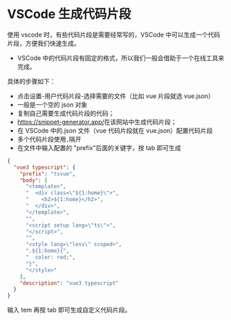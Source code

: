 # VSCode 生成代码片段

使用 vscode 时，有些代码片段是需要经常写的，VSCode 中可以生成一个代码片段，方便我们快速生成。

- VSCode 中的代码片段有固定的格式，所以我们一般会借助于一个在线工具来完成。

具体的步骤如下：

- 点击设置-用户代码片段-选择需要的文件（比如 vue 片段就选 vue.json）
- 一般是一个空的 json 对象
- 复制自己需要生成代码片段的代码；
- <https://snippet-generator.app/>在该网站中生成代码片段；
- 在 VSCode 中的.json 文件（vue 代码片段就在 vue.json）配置代码片段
- 多个代码片段使用`,`隔开
- 在文件中输入配置的 "prefix"后面的关键字，按 tab 即可生成

```json
{
  "vue3 typescript": {
    "prefix": "tsvue",
    "body": [
      "<template>",
      "  <div class=\"${1:home}\">",
      "    <h2>${1:home}</h2>",
      "  </div>",
      "</template>",
      "",
      "<script setup lang=\"ts\">",
      "</script>",
      "",
      "<style lang=\"less\" scoped>",
      ".${1:home}{",
      "  color: red;",
      "}",
      "</style>"
    ],
    "description": "vue3 typescript"
  }
}
```

输入 tem 再按 tab 即可生成自定义代码片段。
